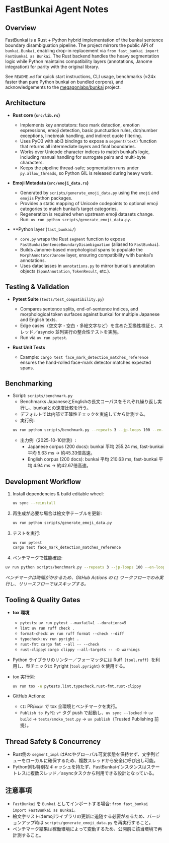# FastBunkai Agent Notes

## Overview
FastBunkai is a Rust + Python hybrid implementation of the bunkai sentence boundary disambiguation pipeline. The project mirrors the public API of `bunkai.Bunkai`, enabling drop-in replacement via `from fast_bunkai import FastBunkai as Bunkai`. The Rust backend handles the heavy segmentation logic while Python maintains compatibility layers (annotations, Janome integration) for parity with the original library.

See `README.md` for quick start instructions, CLI usage, benchmarks (≈24x faster than pure Python bunkai on bundled corpora), and acknowledgements to the [megagonlabs/bunkai](https://github.com/megagonlabs/bunkai) project.

## Architecture
- **Rust core (`src/lib.rs`)**
  - Implements key annotators: face mark detection, emotion expressions, emoji detection, basic punctuation rules, dot/number exceptions, linebreak handling, and indirect quote filtering.
  - Uses PyO3 with abi3 bindings to expose a `segment(text)` function that returns all intermediate layers and final boundaries.
  - Works over Unicode character indices to match bunkai’s logic, including manual handling for surrogate pairs and multi-byte characters.
  - Keeps the pipeline thread-safe; segmentation runs under `py.allow_threads`, so Python GIL is released during heavy work.

- **Emoji Metadata (`src/emoji_data.rs`)**
  - Generated by `scripts/generate_emoji_data.py` using the `emoji` and `emojis` Python packages.
  - Provides a static mapping of Unicode codepoints to optional emoji categories to match bunkai’s target categories.
  - Regeneration is required when upstream emoji datasets change. Run: `uv run python scripts/generate_emoji_data.py`.

- **Python layer (`fast_bunkai/`)
  - `core.py` wraps the Rust `segment` function to expose `FastBunkaiSentenceBoundaryDisambiguation` (aliased to `FastBunkai`).
  - Builds Janome-based morphological spans to populate the `MorphAnnotatorJanome` layer, ensuring compatibility with bunkai’s annotations.
  - Uses dataclasses in `annotations.py` to mirror bunkai’s annotation objects (`SpanAnnotation`, `TokenResult`, etc.).

## Testing & Validation
- **Pytest Suite** (`tests/test_compatibility.py`)
  - Compares sentence splits, end-of-sentence indices, and morphological token surfaces against bunkai for multiple Japanese and English texts.
  - Edge cases（空文字・空白・多絵文字など）を含めた互換性検証と、スレッド／asyncio 並列実行の整合性テストを実施。
  - Run via `uv run pytest`.

- **Rust Unit Tests**
  - Example: `cargo test face_mark_detection_matches_reference` ensures the hand-rolled face-mark detector matches expected spans.

## Benchmarking
- Script: `scripts/benchmark.py`
  - Benchmarks JapaneseとEnglishの長文コーパスをそれぞれ繰り返し実行し、bunkaiとの速度比較を行う。
  - デフォルトでは内部で正確性チェックを実施してから計測する。
  - 実行例:
  ```bash
  uv run python scripts/benchmark.py --repeats 3 --jp-loops 100 --en-loops 100 --custom-loops 10
  ```
  - 出力例（2025-10-10計測）:
    - Japanese corpus (200 docs): bunkai 平均 255.24 ms, fast-bunkai 平均 5.63 ms → 約45.33倍高速。
    - English corpus (200 docs): bunkai 平均 210.63 ms, fast-bunkai 平均 4.94 ms → 約42.67倍高速。

## Development Workflow
1. Install dependencies & build editable wheel:
   ```bash
   uv sync --reinstall
   ```
2. 再生成が必要な場合は絵文字テーブルを更新:
   ```bash
   uv run python scripts/generate_emoji_data.py
   ```
3. テストを実行:
   ```bash
   uv run pytest
   cargo test face_mark_detection_matches_reference
   ```
4. ベンチマークで性能確認:
  ```bash
  uv run python scripts/benchmark.py --repeats 3 --jp-loops 100 --en-loops 100 --custom-loops 10
  ```
  *ベンチマークは時間がかかるため、GitHub Actions の `CI` ワークフローでのみ実行し、リリースフローではスキップする。*

## Tooling & Quality Gates
- **tox 環境**
  - `pytests`: `uv run pytest --maxfail=1 --durations=5`
  - `lint`: `uv run ruff check .`
  - `format-check`: `uv run ruff format --check --diff`
  - `typecheck`: `uv run pyright .`
  - `rust-fmt`: `cargo fmt --all -- --check`
  - `rust-clippy`: `cargo clippy --all-targets -- -D warnings`
- Python ライブラリのリンター／フォーマッタには Ruff（`tool.ruff`）を利用し、型チェックは Pyright (`tool.pyright`) を使用する。
- tox 実行例:
  ```bash
  uv run tox -e pytests,lint,typecheck,rust-fmt,rust-clippy
  ```

- GitHub Actions:
  - `CI`: PR/`main` で tox 全環境とベンチマークを実行。
  - `Publish to PyPI`: `v*` タグ push で起動し、`uv sync --locked` → `uv build` → `tests/smoke_test.py` → `uv publish`（Trusted Publishing 前提）。
## Thread Safety & Concurrency
- Rust側の `segment_impl` はArcやグローバル可変状態を保持せず、文字列ビューをローカルに確保するため、複数スレッドから安全に呼び出し可能。
- Python側も特別なキャッシュを持たず、FastBunkaiインスタンスはステートレスに複数スレッド／asyncタスクから利用できる設計となっている。

## 注意事項
- `FastBunkai` を `Bunkai` としてインポートする場合: `from fast_bunkai import FastBunkai as Bunkai`。
- 絵文字リストはemojiライブラリの更新に追随する必要があるため、バージョンアップ時は `scripts/generate_emoji_data.py` を再実行すること。
- ベンチマーク結果は稼働環境によって変動するため、公開前に該当環境で再計測すること。
